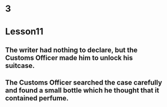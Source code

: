 # 3
# Lesson11
## The writer had nothing to declare, but the Customs Officer made him to unlock his suitcase.
## The Customs Officer searched the case carefully and found a small bottle which he thought that it contained perfume.